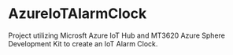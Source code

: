 # AzureIoTAlarmClock
Project utilizing Microsft Azure IoT Hub and MT3620 Azure Sphere Development Kit to create an IoT Alarm Clock.
